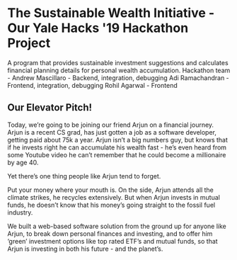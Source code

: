 # The Sustainable Wealth Initiative - Our Yale Hacks '19 Hackathon Project
A program that provides sustainable investment suggestions and calculates financial planning details for personal wealth accumulation. 
Hackathon team - 
Andrew Mascillaro - Backend, integration, debugging
Adi Ramachandran - Frontend, integration, debugging
Rohil Agarwal - Frontend

## Our Elevator Pitch!
Today, we’re going to be joining our friend Arjun on a financial journey. Arjun is a recent CS grad, has just gotten a job as a software developer, getting paid about 75k a year. Arjun isn’t a big numbers guy, but knows that if he invests right he can accumulate his wealth fast - he’s even heard from some Youtube video he can’t remember that he could become a millionaire by age 40. 

Yet there’s one thing people like Arjun tend to forget.

Put your money where your mouth is. On the side, Arjun attends all the climate strikes, he recycles extensively. But when Arjun invests in mutual funds, he doesn’t know that his money’s going straight to the fossil fuel industry. 
 
We built a web-based software solution from the ground up for anyone like Arjun, to break down personal finances and investing, and to offer him ‘green’ investment options like top rated ETF’s and mutual funds, so that Arjun is investing in both his future - and the planet’s. 
